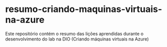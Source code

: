 # resumo-criando-maquinas-virtuais-na-azure
Este repositório contém o resumo das lições aprendidas durante o desenvolvimento do lab na DIO (Criando máquinas virtuais na Azure)
